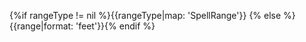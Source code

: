 {%if rangeType != nil %}{{rangeType|map: 'SpellRange'}} {% else %}{{range|format: 'feet'}}{% endif %}